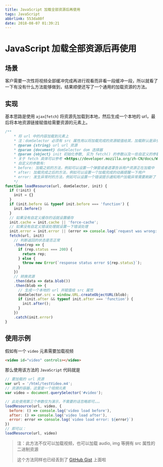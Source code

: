 ```yaml
---
title: JavaScript 加载全部资源后再使用
tags: JavaScript
abbrlink: 553da80f
date: 2018-08-07 01:39:21
---
```

# JavaScript 加载全部资源后再使用

## 场景

客户需要一次性将视频全部缓冲完成再进行观看而非看一段缓冲一段，所以就看了一下有没有什么方法能够做到，结果顺便还写了一个通用的加载资源的方法。

## 实现

基本思路是使用 `ajax`(`fetch`) 将资源先加载到本地，然后生成一个本地的 url，最后将本地资源链接赋值给需要资源的元素上。

```js
/**
    * 将 url 中的内容加载到元素上
    * 注：domSelector 必须有 src 属性用以将加载完成的资源赋值给其，加载默认是异步的
    * @param {string} url url 资源
    * @param {document} domSelector dom 选择器
    * @param {object} init 初始化参数, 实为 fetch() 的参数以及一些自定义的参数
    * 关于 fetch 具体可以参考 <https://developer.mozilla.org/zh-CN/docs/Web/API/Fetch_API/Using_Fetch>
    * 自定义的参数有:
    * before: 加载之前的方法，例如可以设置一个弹窗或者遮罩告诉用户资源正在加载中
    * after: 加载完成之后的方法，例如可以设置一个加载完成的动画提醒一下用户
    * error: 发生异常时的方法，例如可以设置一个错误提示通知用户加载异常需要刷新了
    */
function loadResource(url, domSelector, init) {
  if (!init) {
    init = {}
  }
  if (init.before && typeof init.before === 'function') {
    init.before()
  }
  // 如果没有自定义缓存的话就设置缓存
  init.cache = init.cache || 'force-cache';
  // 如果没有自定义错误处理就设置一下错误处理
  init.error = init.error || (error => console.log(`request was wrong: ${error}`));
  fetch(url, init)
    // 判断返回的状态是否正常
    .then(rep => {
      if (rep.status === 200) {
        return rep;
      } else {
        throw new Error(`response status error ${rep.status}`);
      }
    })
    // 转换资源
    .then(data => data.blob())
    .then(blob => {
      // 生成一个本地的 url 并赋值给 src 属性
      domSelector.src = window.URL.createObjectURL(blob);
      if (init.after && typeof init.after === 'function') {
        init.after();
      }
    })
    .catch(init.error)
}
```

## 使用示例

假如有一个 `video` 元素需要加载视频

```html
<video id="video" controls></video>
```

那么使用该方法的 `JavaScript` 代码就是

```js
// 要加载的 url 资源
var url = '/html/testVideo.m4';
// 资源的容器，这里是一个视频元素
var video = document.querySelector('#video');

// 此处使用第三个参数仅为演示，不需要的话忽略即可。。。
loadResource(url, video, {
  before: () => console.log('video load before'),
  after: () => console.log('video load after'),
  error: error => console.log(`video load error: ${error}`)
})
// 即可以：
loadResource(url, video)
```

> 注：此方法不仅可以加载视频，也可以加载 audio, img 等拥有 src 属性的二进制资源
>
> 这个方法同样也已经丢到了 [GitHub Gist](https://gist.github.com/rxliuli/1bf04abd0e91718a901b97762beb0eb9) 上面啦